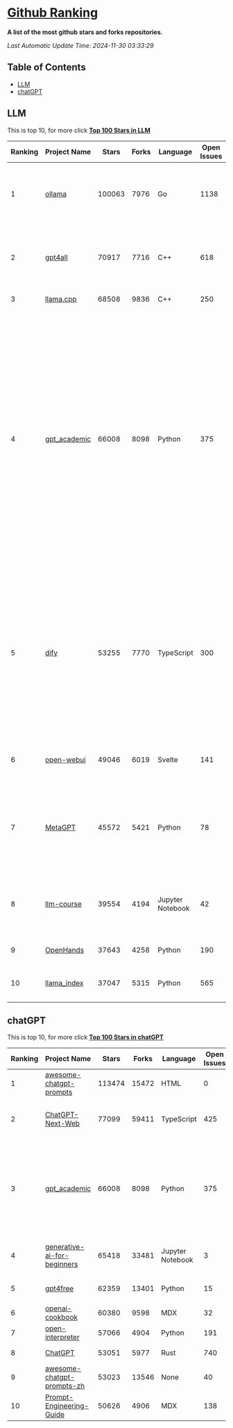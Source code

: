 [Github Ranking](./README.md)
==========

**A list of the most github stars and forks repositories.**

*Last Automatic Update Time: 2024-11-30 03:33:29*

## Table of Contents
 * [LLM](#LLM)
 * [chatGPT](#chatGPT)

## LLM

This is top 10, for more click **[Top 100 Stars in LLM](Top100/LLM.md)**

| Ranking | Project Name | Stars | Forks | Language | Open Issues | Description | Last Commit |
| ------- | ------------ | ----- | ----- | -------- | ----------- | ----------- | ----------- |
| 1 | [ollama](https://github.com/ollama/ollama) | 100063 | 7976 | Go | 1138 | Get up and running with Llama 3.2, Mistral, Gemma 2, and other large language models. | 2024-11-30T01:58:13Z |
| 2 | [gpt4all](https://github.com/nomic-ai/gpt4all) | 70917 | 7716 | C++ | 618 | GPT4All: Run Local LLMs on Any Device. Open-source and available for commercial use. | 2024-11-27T15:44:25Z |
| 3 | [llama.cpp](https://github.com/ggerganov/llama.cpp) | 68508 | 9836 | C++ | 250 | LLM inference in C/C++ | 2024-11-30T01:34:12Z |
| 4 | [gpt_academic](https://github.com/binary-husky/gpt_academic) | 66008 | 8098 | Python | 375 | 为GPT/GLM等LLM大语言模型提供实用化交互接口，特别优化论文阅读/润色/写作体验，模块化设计，支持自定义快捷按钮&函数插件，支持Python和C++等项目剖析&自译解功能，PDF/LaTex论文翻译&总结功能，支持并行问询多种LLM模型，支持chatglm3等本地模型。接入通义千问, deepseekcoder, 讯飞星火, 文心一言, llama2, rwkv, claude2, moss等。 | 2024-11-27T14:40:31Z |
| 5 | [dify](https://github.com/langgenius/dify) | 53255 | 7770 | TypeScript | 300 | Dify is an open-source LLM app development platform. Dify's intuitive interface combines AI workflow, RAG pipeline, agent capabilities, model management, observability features and more, letting you quickly go from prototype to production. | 2024-11-30T03:15:17Z |
| 6 | [open-webui](https://github.com/open-webui/open-webui) | 49046 | 6019 | Svelte | 141 | User-friendly AI Interface (Supports Ollama, OpenAI API, ...) | 2024-11-29T21:24:38Z |
| 7 | [MetaGPT](https://github.com/geekan/MetaGPT) | 45572 | 5421 | Python | 78 | 🌟 The Multi-Agent Framework: First AI Software Company, Towards Natural Language Programming | 2024-11-11T15:05:12Z |
| 8 | [llm-course](https://github.com/mlabonne/llm-course) | 39554 | 4194 | Jupyter Notebook | 42 | Course to get into Large Language Models (LLMs) with roadmaps and Colab notebooks. | 2024-07-28T22:17:43Z |
| 9 | [OpenHands](https://github.com/All-Hands-AI/OpenHands) | 37643 | 4258 | Python | 190 | 🙌 OpenHands: Code Less, Make More | 2024-11-30T03:32:13Z |
| 10 | [llama_index](https://github.com/run-llama/llama_index) | 37047 | 5315 | Python | 565 | LlamaIndex is a data framework for your LLM applications | 2024-11-29T23:26:54Z |


## chatGPT

This is top 10, for more click **[Top 100 Stars in chatGPT](Top100/chatGPT.md)**

| Ranking | Project Name | Stars | Forks | Language | Open Issues | Description | Last Commit |
| ------- | ------------ | ----- | ----- | -------- | ----------- | ----------- | ----------- |
| 1 | [awesome-chatgpt-prompts](https://github.com/f/awesome-chatgpt-prompts) | 113474 | 15472 | HTML | 0 | This repo includes ChatGPT prompt curation to use ChatGPT better. | 2024-11-11T11:38:53Z |
| 2 | [ChatGPT-Next-Web](https://github.com/ChatGPTNextWeb/ChatGPT-Next-Web) | 77099 | 59411 | TypeScript | 425 | A cross-platform ChatGPT/Gemini UI (Web / PWA / Linux / Win / MacOS). 一键拥有你自己的跨平台 ChatGPT/Gemini 应用。 | 2024-11-28T04:02:42Z |
| 3 | [gpt_academic](https://github.com/binary-husky/gpt_academic) | 66008 | 8098 | Python | 375 | 为GPT/GLM等LLM大语言模型提供实用化交互接口，特别优化论文阅读/润色/写作体验，模块化设计，支持自定义快捷按钮&函数插件，支持Python和C++等项目剖析&自译解功能，PDF/LaTex论文翻译&总结功能，支持并行问询多种LLM模型，支持chatglm3等本地模型。接入通义千问, deepseekcoder, 讯飞星火, 文心一言, llama2, rwkv, claude2, moss等。 | 2024-11-27T14:40:31Z |
| 4 | [generative-ai-for-beginners](https://github.com/microsoft/generative-ai-for-beginners) | 65418 | 33481 | Jupyter Notebook | 3 | 21 Lessons, Get Started Building with Generative AI  🔗 https://microsoft.github.io/generative-ai-for-beginners/ | 2024-11-28T11:51:40Z |
| 5 | [gpt4free](https://github.com/xtekky/gpt4free) | 62359 | 13401 | Python | 15 | The official gpt4free repository \| various collection of powerful language models | 2024-11-29T12:56:11Z |
| 6 | [openai-cookbook](https://github.com/openai/openai-cookbook) | 60380 | 9598 | MDX | 32 | Examples and guides for using the OpenAI API | 2024-11-29T14:45:01Z |
| 7 | [open-interpreter](https://github.com/OpenInterpreter/open-interpreter) | 57066 | 4904 | Python | 191 | A natural language interface for computers | 2024-11-25T21:25:55Z |
| 8 | [ChatGPT](https://github.com/lencx/ChatGPT) | 53051 | 5977 | Rust | 740 | 🔮 ChatGPT Desktop Application (Mac, Windows and Linux) | 2024-08-29T17:58:11Z |
| 9 | [awesome-chatgpt-prompts-zh](https://github.com/PlexPt/awesome-chatgpt-prompts-zh) | 53023 | 13546 | None | 40 | ChatGPT 中文调教指南。各种场景使用指南。学习怎么让它听你的话。 | 2024-07-30T11:43:23Z |
| 10 | [Prompt-Engineering-Guide](https://github.com/dair-ai/Prompt-Engineering-Guide) | 50626 | 4906 | MDX | 138 | 🐙 Guides, papers, lecture, notebooks and resources for prompt engineering | 2024-11-20T19:24:28Z |

